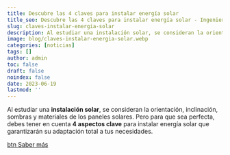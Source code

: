 ```yaml
---
title: Descubre las 4 claves para instalar energía solar
title_seo: Descubre las 4 claves para instalar energía solar - Ingeniería Solvent
slug: claves-instalar-energia-solar
description: Al estudiar una instalación solar, se consideran la orientación, inclinación, sombras y materiales de los paneles solares. Pero para que sea perfecta, debes
image: blog/claves-instalar-energia-solar.webp
categories: [noticias]
tags: []
author: admin
toc: false
draft: false
noindex: false
date: 2023-06-19
lastmod: ''
---
```

Al estudiar una **instalación solar**, se consideran la orientación, inclinación, sombras y materiales de los paneles solares. Pero para que sea perfecta, debes tener en cuenta **4 aspectos clave** para instalar energía solar que garantizarán su adaptación total a tus necesidades.

[btn Saber más](https://murciaeconomia.com/art/91878/descubre-las-4-claves-para-instalar-energia-solar)
